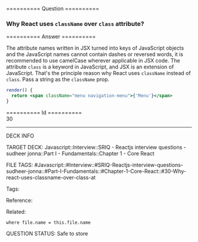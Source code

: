 ========== Question ==========  

### Why React uses `className` over `class` attribute?  

========== Answer ==========  

The attribute names written in JSX turned into keys of JavaScript objects and the JavaScript names cannot contain dashes or reversed words, it is recommended to use camelCase wherever applicable in JSX code. The attribute `class` is a keyword in JavaScript, and JSX is an extension of JavaScript. That's the principle reason why React uses `className` instead of `class`. Pass a string as the `className` prop.

```jsx
render() {
  return <span className="menu navigation-menu">{'Menu'}</span>
}
```

========== Id ==========  
30

---

DECK INFO

TARGET DECK: Javascript::Interview::SRIQ - Reactjs interview questions - sudheer jonna::Part I - Fundamentals::Chapter 1 - Core React

FILE TAGS: #Javascript::#Interview::#SRIQ-Reactjs-interview-questions-sudheer-jonna::#Part-I-Fundamentals::#Chapter-1-Core-React::#30-Why-react-uses-classname-over-class-at

Tags:

Reference:

Related:

```dataview
where file.name = this.file.name
```

QUESTION STATUS: Safe to store
